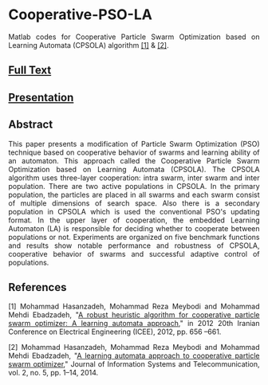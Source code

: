 # Cooperative-PSO-LA
<p align="justify"> Matlab codes for Cooperative Particle Swarm Optimization based on Learning Automata (CPSOLA) algorithm <a href="http://ieeexplore.ieee.org/xpl/articleDetails.jsp?tp=&arnumber=6292436"  target="_blank">[1]</a>  & <a href="http://en.journals.sid.ir/ViewPaper.aspx?ID=355393"  target="_blank">[2]</a>. </p>
<h2><a href="http://cld.persiangig.com/download/0gKG9le1mn/IEEE-ICEE-2012.pdf/dl" target="_blank">Full Text</a></h2>
<h2><a href="http://cld.persiangig.com/download/e1L1ZKlEhK/IEEE-ICEE-2012.pptx/dl" target="_blank"> Presentation </h2>
<h2><a id="abstract" class="anchor" href="#abstract" aria-hidden="true"><span class="octicon octicon-link"></span></a>Abstract</h2>

<p align="justify"> This paper presents a modification of Particle Swarm Optimization (PSO) technique based on cooperative behavior of swarms and learning ability of an automaton. This approach called the Cooperative Particle Swarm Optimization based on Learning Automata (CPSOLA). The CPSOLA algorithm uses three-layer cooperation: intra swarm, inter swarm and inter population. There are two active populations in CPSOLA. In the primary population, the particles are placed in all swarms and each swarm consist of multiple dimensions of search space. Also there is a secondary population in CPSOLA which is used the conventional PSO's updating format. In the upper layer of cooperation, the embedded Learning Automaton (LA) is responsible for deciding whether to cooperate between populations or not. Experiments are organized on five benchmark functions and results show notable performance and robustness of CPSOLA, cooperative behavior of swarms and successful adaptive control of populations. </p>

<h2><a id="references" class="anchor" href="#references" aria-hidden="true"><span class="octicon octicon-link"></span></a>References</h2>


<p align="justify"> [1] Mohammad Hasanzadeh, Mohammad Reza Meybodi and Mohammad Mehdi Ebadzadeh, "<a href="http://ieeexplore.ieee.org/xpl/articleDetails.jsp?tp=&arnumber=6292436"  target="_blank">A robust heuristic algorithm for cooperative particle swarm optimizer: A learning automata approach</a>," in 2012 20th Iranian Conference on Electrical Engineering (ICEE), 2012, pp. 656 –661. </p>

<p align="justify"> [2] Mohammad Hasanzadeh, Mohammad Reza Meybodi and Mohammad Mehdi Ebadzadeh, "<a href="http://en.journals.sid.ir/ViewPaper.aspx?ID=355393"  target="_blank">A learning automata approach to cooperative particle swarm optimizer</a>," Journal of Information Systems and Telecommunication, vol. 2, no. 5, pp. 1–14, 2014. </p>



